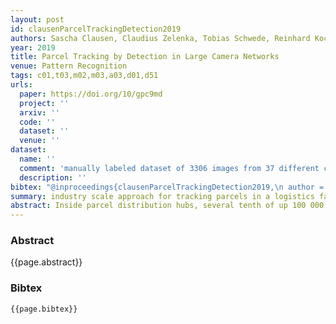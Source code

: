 ```yaml
---
layout: post
id: clausenParcelTrackingDetection2019
authors: Sascha Clausen, Claudius Zelenka, Tobias Schwede, Reinhard Koch
year: 2019
title: Parcel Tracking by Detection in Large Camera Networks
venue: Pattern Recognition
tags: c01,t03,m02,m03,a03,d01,d51
urls:
  paper: https://doi.org/10/gpc9md
  project: ''
  arxiv: ''
  code: ''
  dataset: ''
  venue: ''
dataset:
  name: ''
  comment: 'manually labeled dataset of 3306 images from 37 different cameras, which contain a total of 14,248 parcels '
  description: ''
bibtex: "@inproceedings{clausenParcelTrackingDetection2019,\n author = {Clausen, Sascha and Zelenka, Claudius and Schwede, Tobias and Koch, Reinhard},\n booktitle = {Pattern {{Recognition}}},\n date = {2019},\n doi = {10/gpc9md},\n editor = {Brox, Thomas and Bruhn, Andrés and Fritz, Mario},\n isbn = {978-3-030-12939-2},\n langid = {english},\n location = {{Cham}},\n pages = {89--104},\n publisher = {{Springer International Publishing}},\n series = {Lecture {{Notes}} in {{Computer Science}}},\n title = {Parcel {{Tracking}} by {{Detection}} in {{Large Camera Networks}}}\n}\n"
summary: industry scale approach for tracking parcels in a logistics facility.
abstract: Inside parcel distribution hubs, several tenth of up 100 000 parcels processed each day get lost. Human operators have to tediously recover these parcels by searching through large amounts of video footage from the installed large-scale camera network. We want to assist these operators and work towards an automatic solution. The challenge lies both in the size of the hub with a high number of cameras and in the adverse conditions. We describe and evaluate an industry scale tracking framework based on state-of-the-art methods such as Mask R-CNN. Moreover, we adapt a siamese network inspired feature vector matching with a novel feature improver network, which increases tracking performance. Our calibration method exploits a calibration parcel and is suitable for both overlapping and non-overlapping camera views. It requires little manual effort and needs only a single drive-by of the calibration parcel for each conveyor belt. With these methods, most parcels can be tracked start-to-end.
---
```


### Abstract

{{page.abstract}}

### Bibtex

```
{{page.bibtex}}
```
